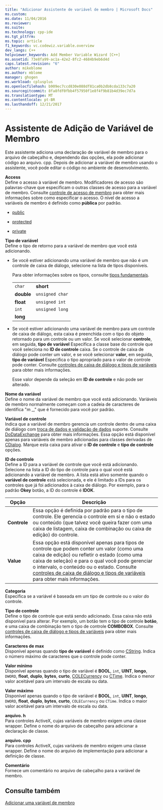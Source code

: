 ```yaml
---
title: "Adicionar Assistente de variável de membro | Microsoft Docs"
ms.custom: 
ms.date: 11/04/2016
ms.reviewer: 
ms.suite: 
ms.technology: cpp-ide
ms.tgt_pltfrm: 
ms.topic: article
f1_keywords: vc.codewiz.variable.overview
dev_langs: C++
helpviewer_keywords: Add Member Variable Wizard [C++]
ms.assetid: 73e8fa99-ac1a-42e2-8fc2-4684b9eb6d4d
caps.latest.revision: "6"
author: mikeblome
ms.author: mblome
manager: ghogen
ms.workload: cplusplus
ms.openlocfilehash: b909ec7ccd830e088df81ca0b2db8cda133c7a20
ms.sourcegitcommit: 8fa8fdf0fbb4f57950f1e8f4f9b81b4d39ec7d7a
ms.translationtype: MT
ms.contentlocale: pt-BR
ms.lasthandoff: 12/21/2017
---
```

# <a name="add-member-variable-wizard"></a>Assistente de Adição de Variável de Membro
Este assistente adiciona uma declaração de variável de membro para o arquivo de cabeçalho e, dependendo das opções, ela pode adicionar código ao arquivo. cpp. Depois de adicionar a variável de membro usando o assistente, você pode editar o código no ambiente de desenvolvimento.  
  
 **Access**  
 Define o acesso à variável de membro. Modificadores de acesso são palavras-chave que especificam o outras classes de acesso para a variável de membro. Consulte [controle de acesso de membro](../cpp/member-access-control-cpp.md) para obter mais informações sobre como especificar o acesso. O nível de acesso a variáveis de membro é definido como **pública** por padrão.  
  
-   [public](../cpp/public-cpp.md)  
  
-   [protected](../cpp/protected-cpp.md)  
  
-   [private](../cpp/private-cpp.md)  
  
 **Tipo de variável**  
 Define o tipo de retorno para a variável de membro que você está adicionando.  
  
-   Se você estiver adicionando uma variável de membro que não é um controle de caixa de diálogo, selecione na lista de tipos disponíveis.  
  
     Para obter informações sobre os tipos, consulte [tipos fundamentais](../cpp/fundamental-types-cpp.md).  
  
    |||  
    |-|-|  
    |`char`|**short**|  
    |**double**|`unsigned char`|  
    |**float**|`unsigned int`|  
    |`int`|`unsigned long`|  
    |**long**||  
  
-   Se você estiver adicionando uma variável de membro para um controle de caixa de diálogo, esta caixa é preenchida com o tipo do objeto retornado para um controle ou um valor. Se você selecionar **controle**, em seguida, **tipo de variável** Especifica a classe base do controle que você seleciona no **ID de controle** caixa. Se o controle de caixa de diálogo pode conter um valor, e se você selecionar **valor**, em seguida, **tipo de variável** Especifica o tipo apropriado para o valor de controle pode conter. Consulte [controles de caixa de diálogo e tipos de variáveis](../ide/dialog-box-controls-and-variable-types.md) para obter mais informações.  
  
     Esse valor depende da seleção em **ID de controle** e não pode ser alterado.  
  
 **Nome da variável**  
 Define o nome da variável de membro que você está adicionando. Variáveis de membro normalmente começam com a cadeia de caracteres de identifica "m _," que é fornecido para você por padrão.  
  
 **Variável de controle**  
 Indica que a variável de membro gerencia um controle dentro de uma caixa de diálogo com [troca de dados e validação de dados](../mfc/dialog-data-exchange-and-validation.md) suporte. Consulte [DoDataExchange](../mfc/reference/cwnd-class.md#dodataexchange) para obter mais informações. Essa opção está disponível apenas para variáveis de membro adicionadas para classes derivadas de [CDialog](../mfc/reference/cdialog-class.md). Marque esta caixa para ativar o **ID de controle** e **tipo de controle** opções.  
  
 **ID de controle**  
 Define a ID para a variável de controle que você está adicionando. Selecione na lista a ID do tipo de controle para o qual você está adicionando a variável de membro. A lista está ativo somente quando o **variável de controle** está selecionada, e ele é limitado a IDs para os controles que já foi adicionados à caixa de diálogo. Por exemplo, para o padrão **Okey** botão, a ID do controle é **IDOK**.  
  
|Opção|Descrição|  
|------------|-----------------|  
|**Controle**|Essa opção é definida por padrão para o tipo de controle. Ele gerencia o controle em si e não o estado ou conteúdo (que talvez você queira fazer com uma caixa de listagem, caixa de combinação ou caixa de edição) do controle.|  
|**Value**|Essa opção está disponível apenas para tipos de controle que podem conter um valor (como uma caixa de edição) ou refletir o estado (como uma caixa de seleção) e para o qual você pode gerenciar o intervalo, o conteúdo ou o estado. Consulte [controles de caixa de diálogo e tipos de variáveis](../ide/dialog-box-controls-and-variable-types.md) para obter mais informações.|  
  
 **Categoria**  
 Especifica se a variável é baseada em um tipo de controle ou o valor do controle.  
  
 **Tipo de controle**  
 Define o tipo de controle que está sendo adicionado. Essa caixa não está disponível para alterar. Por exemplo, um botão tem o tipo de controle **botão**, e uma caixa de combinação tem o tipo de controle **COMBOBOX**. Consulte [controles de caixa de diálogo e tipos de variáveis](../ide/dialog-box-controls-and-variable-types.md) para obter mais informações.  
  
 **Caracteres de max**  
 Disponível apenas quando **tipo de variável** é definido como [CString](../atl-mfc-shared/reference/cstringt-class.md). Indica o número máximo de caracteres que o controle pode conter.  
  
 **Valor mínimo**  
 Disponível apenas quando o tipo de variável é **BOOL**, `int`, **UINT**, **longo**, `DWORD`, **float**, **duplo**, **bytes**, **curto**, [COLECurrency](../mfc/reference/colecurrency-class.md) ou [CTime](../atl-mfc-shared/reference/ctime-class.md). Indica o menor valor aceitável para um intervalo de escala ou data.  
  
 **Valor máximo**  
 Disponível apenas quando o tipo de variável é **BOOL**, `int`, **UINT**, **longo**, `DWORD`, **float**, **duplo**, **bytes**, **curto**, `COLECurrency` ou `CTime`. Indica o maior valor aceitável para um intervalo de escala ou data.  
  
 **arquivo. h**  
 Para controles ActiveX, cujas variáveis de membro exigem uma classe wrapper. Define o nome do arquivo de cabeçalho para adicionar a declaração de classe.  
  
 **arquivo. cpp**  
 Para controles ActiveX, cujas variáveis de membro exigem uma classe wrapper. Define o nome do arquivo de implementação para adicionar a definição de classe.  
  
 **Comentário**  
 Fornece um comentário no arquivo de cabeçalho para a variável de membro.  
  
## <a name="see-also"></a>Consulte também  
 [Adicionar uma variável de membro](../ide/adding-a-member-variable-visual-cpp.md)